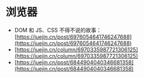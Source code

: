 # 浏览器

* DOM 和 JS、CSS 不得不说的故事： [https://juejin.cn/post/6976054641746247688](https://juejin.cn/post/6976054641746247688)
* [https://juejin.cn/column/6970335987721306125](https://juejin.cn/column/6970335987721306125)
* [https://juejin.cn/post/6844904040346681358](https://juejin.cn/post/6844904040346681358)
